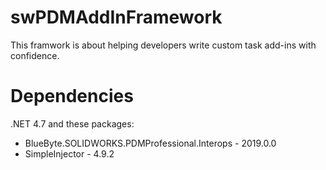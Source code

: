 # swPDMAddInFramework
 This framwork is about helping developers write custom task add-ins with confidence. 

# Dependencies
.NET 4.7 and these packages:
- BlueByte.SOLIDWORKS.PDMProfessional.Interops - 2019.0.0
- SimpleInjector - 4.9.2

 
